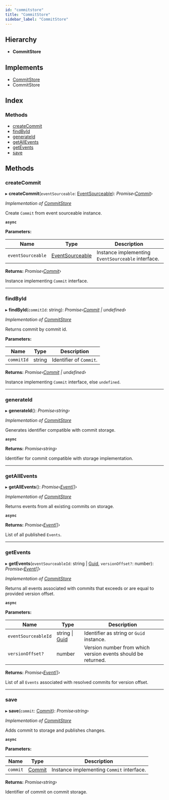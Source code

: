 ```yaml
---
id: "commitstore"
title: "CommitStore"
sidebar_label: "CommitStore"
---
```


## Hierarchy

* **CommitStore**

## Implements

* [CommitStore](../interfaces/types.commitstore.md)
* CommitStore

## Index

### Methods

* [createCommit](commitstore.md#createcommit)
* [findById](commitstore.md#findbyid)
* [generateId](commitstore.md#generateid)
* [getAllEvents](commitstore.md#getallevents)
* [getEvents](commitstore.md#getevents)
* [save](commitstore.md#save)

## Methods

###  createCommit

▸ **createCommit**(`eventSourceable`: [EventSourceable](../interfaces/types.eventsourceable.md)): *Promise‹[Commit](../interfaces/types.commit.md)›*

*Implementation of [CommitStore](../interfaces/types.commitstore.md)*

Create `Commit` from event sourceable instance.

**`async`** 

**Parameters:**

Name | Type | Description |
------ | ------ | ------ |
`eventSourceable` | [EventSourceable](../interfaces/types.eventsourceable.md) | Instance implementing `EventSourceable` interface. |

**Returns:** *Promise‹[Commit](../interfaces/types.commit.md)›*

Instance implementing `Commit` interface.

___

###  findById

▸ **findById**(`commitId`: string): *Promise‹[Commit](../interfaces/types.commit.md) | undefined›*

*Implementation of [CommitStore](../interfaces/types.commitstore.md)*

Returns commit by commit id.

**Parameters:**

Name | Type | Description |
------ | ------ | ------ |
`commitId` | string | Identifier of `Commit`. |

**Returns:** *Promise‹[Commit](../interfaces/types.commit.md) | undefined›*

Instance implementing `Commit` interface, else `undefined`.

___

###  generateId

▸ **generateId**(): *Promise‹string›*

*Implementation of [CommitStore](../interfaces/types.commitstore.md)*

Generates identifier compatible with commit storage.

**`async`** 

**Returns:** *Promise‹string›*

Identifier for commit compatible with storage implementation.

___

###  getAllEvents

▸ **getAllEvents**(): *Promise‹[Event](../interfaces/types.event.md)[]›*

*Implementation of [CommitStore](../interfaces/types.commitstore.md)*

Returns events from all existing commits on storage.

**`async`** 

**Returns:** *Promise‹[Event](../interfaces/types.event.md)[]›*

List of all published `Events`.

___

###  getEvents

▸ **getEvents**(`eventSourceableId`: string | [Guid](guid.md), `versionOffset?`: number): *Promise‹[Event](../interfaces/types.event.md)[]›*

*Implementation of [CommitStore](../interfaces/types.commitstore.md)*

Returns all events associated with commits that exceeds or are equal to provided version offset.

**`async`** 

**Parameters:**

Name | Type | Description |
------ | ------ | ------ |
`eventSourceableId` | string &#124; [Guid](guid.md) | Identifier as string or `Guid` instance. |
`versionOffset?` | number | Version number from which version events should be returned. |

**Returns:** *Promise‹[Event](../interfaces/types.event.md)[]›*

List of all `Events` associated with resolved commits for version offset.

___

###  save

▸ **save**(`commit`: [Commit](../interfaces/types.commit.md)): *Promise‹string›*

*Implementation of [CommitStore](../interfaces/types.commitstore.md)*

Adds commit to storage and publishes changes.

**`async`** 

**Parameters:**

Name | Type | Description |
------ | ------ | ------ |
`commit` | [Commit](../interfaces/types.commit.md) | Instance implementing `Commit` interface. |

**Returns:** *Promise‹string›*

Identifier of commit on commit storage.
